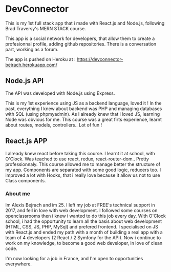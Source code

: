 # DevConnector 

This is my 1st full stack app that i made with React.js and Node.js, following Brad Traversy's MERN STACK course.

This app is a social network for developers, that allow them to create a profesionnal profile, adding github repositories. There is a conversation part, working as a forum.

The app is pushed on Heroku at : https://devconnector-bejrach.herokuapp.com/

## Node.js API

The API was developed with Node.js using Express.

This is my 1st experience using JS as a backend language, loved it ! In the past, everything I knew about backend was PHP and managing databases with SQL (using phpmyadmin). As I already knew that i loved JS, learning Node was obvious for me. This course was a great firts experience, learnt about routes, models, controllers.. Lot of fun !

## React.js APP

I already knew react before taking this course. I learnt it at school, with O'Clock. Was teached to use react, redux, react-router-dom.. Pretty professionnaly. This course allowed me to manage better the structure of my app. Components are separated with some good logic, reducers too. I improved a lot with Hooks, that i really love because it allow us not to use Class components.

### About me

Im Alexis Bejrach and im 25. I left my job at FREE's technical support in 2017, and fell in love with web development. I followed some courses on openclassrooms then i knew i wanted to do this job every day. With O'Clock school, i had the opportunity to learn all the basis about web development (HTML, CSS, JS, PHP, MySql) and prefered frontend. I specialised on JS with React.js and ended my path with a month of building a real app with a team of 4 developers (2 React / 2 Symfony for the API).
Now i continue to work on my knowledge, to become a good web developer, in love of clean code.

I'm now looking for a job in France, and I'm open to opportunities everywhere.

